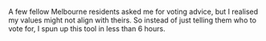 A few fellow Melbourne residents asked me for voting advice, but I realised my values might not align with theirs. So instead of just telling them who to vote for, I spun up this tool in less than 6 hours.